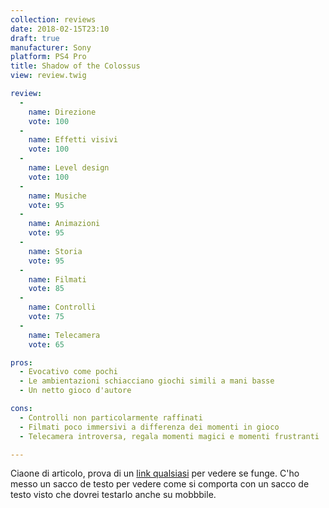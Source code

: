 ```yaml
---
collection: reviews
date: 2018-02-15T23:10
draft: true
manufacturer: Sony
platform: PS4 Pro
title: Shadow of the Colossus
view: review.twig

review:
  -
    name: Direzione
    vote: 100
  -
    name: Effetti visivi
    vote: 100
  -
    name: Level design
    vote: 100
  -
    name: Musiche
    vote: 95
  -
    name: Animazioni
    vote: 95
  -
    name: Storia
    vote: 95
  -
    name: Filmati
    vote: 85
  -
    name: Controlli
    vote: 75
  -
    name: Telecamera
    vote: 65

pros:
  - Evocativo come pochi
  - Le ambientazioni schiacciano giochi simili a mani basse
  - Un netto gioco d'autore

cons:
  - Controlli non particolarmente raffinati
  - Filmati poco immersivi a differenza dei momenti in gioco
  - Telecamera introversa, regala momenti magici e momenti frustranti

---
```




Ciaone di articolo, prova di un [link qualsiasi](http://www.google.com) per vedere se funge. C'ho messo un sacco de testo per vedere come si comporta con un sacco de testo visto che dovrei testarlo anche su mobbbile.
